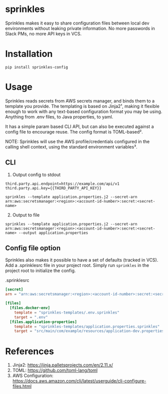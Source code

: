 # sprinkles

Sprinkles makes it easy to share configuration files between local dev
environments without leaking private information. No more passwords in Slack
PMs, no more API keys in VCS.

# Installation

```shell script
pip install sprinkles-config
```

# Usage

Sprinkles reads secrets from AWS secrets manager, and binds them to a template
you provide. The templating is based on Jinja2¹, making it flexible enough to
work with any text-based configuration format you may be using. Anything from
.env files, to Java properties, to yaml.

It has a simple param based CLI API, but can also be executed against a config
file to encourage reuse. The config format is TOML-based².

NOTE: Sprinkles will use the AWS profile/credentials configured in the calling shell
context, using the standard environment variables³.

## CLI

1. Output config to stdout

```properties
third.party.api.endpoint=https://example.com/api/v1
third.party.api.key={{THIRD_PARTY_API_KEY}}
```

```
sprinkles --template application.properties.j2 --secret-arn arn:aws:secretsmanager:<region>:<account-id-number>:secret:<secret-name>
```

2. Output to file

```
sprinkles --template application.properties.j2 --secret-arn arn:aws:secretsmanager:<region>:<account-id-number>:secret:<secret-name> --output application.properties
```

## Config file option

Sprinkles also makes it possible to have a set of defaults (tracked in VCS).
Add a .sprinklesrc file in your project root. Simply run `sprinkles` in the
project root to initialize the config.


.sprinklesrc
```toml
[secret]
arn = "arn:aws:secretsmanager:<region>:<account-id-number>:secret:<secret-name>"

[files]
  [files.docker-env]
    template = "sprinkles-templates/.env.sprinkles"
    target = ".env"
  [files.application-properties]
    template = "sprinkles-templates/application.properties.sprinkles"
    target = "src/main/com/example/resources/application-dev.properties"
```

# References

1. Jinja2: https://jinja.palletsprojects.com/en/2.11.x/
2. TOML: https://github.com/toml-lang/toml
3. AWS Configuration: https://docs.aws.amazon.com/cli/latest/userguide/cli-configure-files.html
